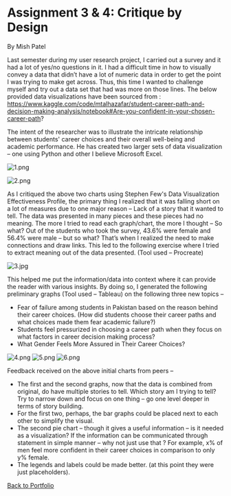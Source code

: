 # Assignment 3 & 4: Critique by Design
By Mish Patel

Last semester during my user research project, I carried out a survey and it had a lot of yes/no questions in it. I had a difficult time in how to visually convey a data that didn’t have a lot of numeric data in order to get the point I was trying to make get across. Thus, this time I wanted to challenge myself and try out a data set that had was more on those lines. The below provided data visualizations have been sourced from : https://www.kaggle.com/code/mtalhazafar/student-career-path-and-decision-making-analysis/notebook#Are-you-confident-in-your-chosen-career-path?

The intent of the researcher was to illustrate the intricate relationship between students' career choices and their overall well-being and academic performance. He has created two larger sets of data visualization – one using Python and other I believe Microsoft Excel.

![1.png](/ASNG-3/1.png)

![2.png](/ASNG_3/2.png)

As I critiqued the above two charts using Stephen Few's Data Visualization Effectiveness Profile, the primary thing I realized that it was falling short on a lot of measures due to one major reason – Lack of a story that it wanted to tell. The data was presented in many pieces and these pieces had no meaning. The more I tried to read each graph/chart, the more I thought – So what? Out of the students who took the survey, 43.6% were female and 56.4% were male – but so what? That’s when I realized the need to make connections and draw links. This led to the following exercise where I tried to extract meaning out of the data presented. (Tool used – Procreate)
 
![3.jpg](/ASNG_3/3.jpg)

This helped me put the information/data into context where it can provide the reader with various insights. By doing so, I generated the following preliminary graphs (Tool used – Tableau) on the following three new topics – 

-	Fear of failure among students in Pakistan based on the reason behind their career choices. (How did students choose their career paths and what choices made them fear academic failure?)
-	Students feel pressurized in choosing a career path when they focus on what factors in career decision making process?
-	What Gender Feels More Assured in Their Career Choices? 
 
 ![4.png](/ASNG_3/greenpurple.png)
 ![5.png](/ASNG_3/blueorange.png)
 ![6.png](/ASNG_3/pies.png)
  
Feedback received on the above initial charts from peers – 
-	The first and the second graphs, now that the data is combined from original, do have multiple stories to tell. Which story am I trying to tell? Try to narrow down and focus on one thing – go one level deeper in terms of story building. 
-	For the first two, perhaps, the bar graphs could be placed next to each other to simplify the visual.
-	The second pie chart – though it gives a useful information – is it needed as a visualization? If the information can be communicated through statement in simple manner – why not just use that ? For example, x% of men feel more confident in their career choices in comparison to only y% female. 
-	The legends and labels could be made better. (at this point they were just placeholders).

[Back to Portfolio](https://misarip.github.io/Mish_Portfolio/)

